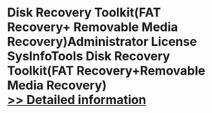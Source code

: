 # Disk Recovery Toolkit(FAT Recovery+ Removable Media Recovery)Administrator License<br />SysInfoTools Disk Recovery Toolkit(FAT Recovery+Removable Media Recovery)<br />[>> Detailed information](https://secure.shareit.com/shareit/product.html?productid=300741296&affiliateid=200057808)
